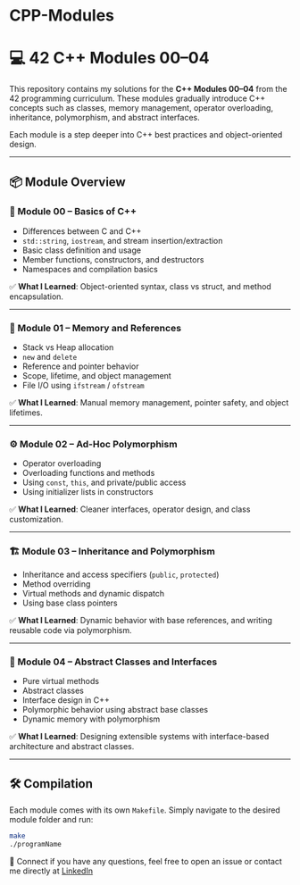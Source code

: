 # CPP-Modules

# 💻 42 C++ Modules 00–04

This repository contains my solutions for the **C++ Modules 00–04** from the 42 programming curriculum. These modules gradually introduce C++ concepts such as classes, memory management, operator overloading, inheritance, polymorphism, and abstract interfaces.

Each module is a step deeper into C++ best practices and object-oriented design.

---

## 📦 Module Overview

### 🧱 Module 00 – Basics of C++

- Differences between C and C++
- `std::string`, `iostream`, and stream insertion/extraction
- Basic class definition and usage
- Member functions, constructors, and destructors
- Namespaces and compilation basics

✅ **What I Learned**: Object-oriented syntax, class vs struct, and method encapsulation.

---

### 🔄 Module 01 – Memory and References

- Stack vs Heap allocation
- `new` and `delete`
- Reference and pointer behavior
- Scope, lifetime, and object management
- File I/O using `ifstream` / `ofstream`

✅ **What I Learned**: Manual memory management, pointer safety, and object lifetimes.

---

### ⚙️ Module 02 – Ad-Hoc Polymorphism

- Operator overloading
- Overloading functions and methods
- Using `const`, `this`, and private/public access
- Using initializer lists in constructors

✅ **What I Learned**: Cleaner interfaces, operator design, and class customization.

---

### 🏗️ Module 03 – Inheritance and Polymorphism

- Inheritance and access specifiers (`public`, `protected`)
- Method overriding
- Virtual methods and dynamic dispatch
- Using base class pointers

✅ **What I Learned**: Dynamic behavior with base references, and writing reusable code via polymorphism.

---

### 🧩 Module 04 – Abstract Classes and Interfaces

- Pure virtual methods
- Abstract classes
- Interface design in C++
- Polymorphic behavior using abstract base classes
- Dynamic memory with polymorphism

✅ **What I Learned**: Designing extensible systems with interface-based architecture and abstract classes.

---

## 🛠 Compilation

Each module comes with its own `Makefile`. Simply navigate to the desired module folder and run:

```bash
make
./programName
```
🔗 Connect
if you have any questions, feel free to open an issue or contact me directly at [LinkedIn](https://www.linkedin.com/in/lucasgraca/)
